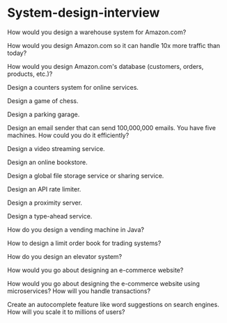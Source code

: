 # System-design-interview

How would you design a warehouse system for Amazon.com?

How would you design Amazon.com so it can handle 10x more traffic than today?

How would you design Amazon.com's database (customers, orders, products, etc.)?

Design a counters system for online services.

Design a game of chess.

Design a parking garage. 

Design an email sender that can send 100,000,000 emails. You have five machines. How could you do it efficiently?

Design a video streaming service. 

Design an online bookstore. 

Design a global file storage service or sharing service. 

Design an API rate limiter. 

Design a proximity server. 

Design a type-ahead service.

How do you design a vending machine in Java?

How to design a limit order book for trading systems?

How do you design an elevator system?

How would you go about designing an e-commerce website?

How would you go about designing the e-commerce website using microservices? How will you handle transactions?

Create an autocomplete feature like word suggestions on search engines. How will you scale it to millions of users?
